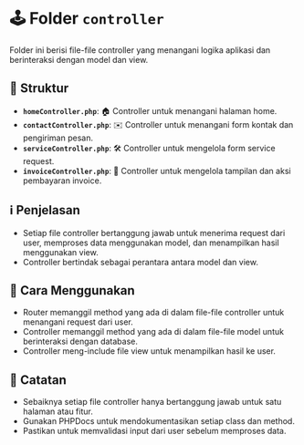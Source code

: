 # 🕹️ Folder `controller`

Folder ini berisi file-file controller yang menangani logika aplikasi dan berinteraksi dengan model dan view.

## 📁 Struktur

-   **`homeController.php`**: 🏠 Controller untuk menangani halaman home.
-   **`contactController.php`**: ✉️ Controller untuk menangani form kontak dan pengiriman pesan.
-   **`serviceController.php`**: 🛠️ Controller untuk mengelola form service request.
-   **`invoiceController.php`**: 🧾 Controller untuk mengelola tampilan dan aksi pembayaran invoice.

## ℹ️ Penjelasan

-   Setiap file controller bertanggung jawab untuk menerima request dari user, memproses data menggunakan model, dan menampilkan hasil menggunakan view.
-   Controller bertindak sebagai perantara antara model dan view.

## 🚀 Cara Menggunakan

-   Router memanggil method yang ada di dalam file-file controller untuk menangani request dari user.
-   Controller memanggil method yang ada di dalam file-file model untuk berinteraksi dengan database.
-   Controller meng-include file view untuk menampilkan hasil ke user.

## 📝 Catatan

-   Sebaiknya setiap file controller hanya bertanggung jawab untuk satu halaman atau fitur.
-   Gunakan PHPDocs untuk mendokumentasikan setiap class dan method.
-   Pastikan untuk memvalidasi input dari user sebelum memproses data.
